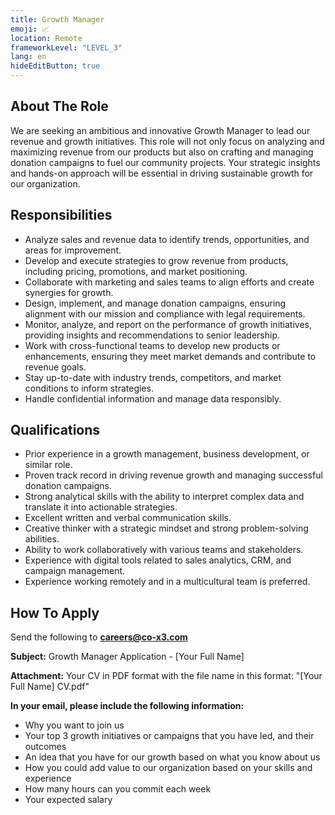 ```yaml
---
title: Growth Manager
emoji: 📈
location: Remote
frameworkLevel: "LEVEL_3"
lang: en
hideEditButton: true
---
```


## About The Role

We are seeking an ambitious and innovative Growth Manager to lead our revenue and growth initiatives. This role will not only focus on analyzing and maximizing revenue from our products but also on crafting and managing donation campaigns to fuel our community projects. Your strategic insights and hands-on approach will be essential in driving sustainable growth for our organization. 

## Responsibilities

- Analyze sales and revenue data to identify trends, opportunities, and areas for improvement.
- Develop and execute strategies to grow revenue from products, including pricing, promotions, and market positioning.
- Collaborate with marketing and sales teams to align efforts and create synergies for growth.
- Design, implement, and manage donation campaigns, ensuring alignment with our mission and compliance with legal requirements.
- Monitor, analyze, and report on the performance of growth initiatives, providing insights and recommendations to senior leadership.
- Work with cross-functional teams to develop new products or enhancements, ensuring they meet market demands and contribute to revenue goals.
- Stay up-to-date with industry trends, competitors, and market conditions to inform strategies.
- Handle confidential information and manage data responsibly.

## Qualifications

- Prior experience in a growth management, business development, or similar role.
- Proven track record in driving revenue growth and managing successful donation campaigns.
- Strong analytical skills with the ability to interpret complex data and translate it into actionable strategies.
- Excellent written and verbal communication skills.
- Creative thinker with a strategic mindset and strong problem-solving abilities.
- Ability to work collaboratively with various teams and stakeholders.
- Experience with digital tools related to sales analytics, CRM, and campaign management.
- Experience working remotely and in a multicultural team is preferred.

## How To Apply

Send the following to **[careers@co-x3.com](mailto:careers@co-x3.com)**

**Subject:** Growth Manager Application - [Your Full Name]

**Attachment:** Your CV in PDF format with the file name in this format: "[Your Full Name] CV.pdf"

**In your email, please include the following information:**

- Why you want to join us
- Your top 3 growth initiatives or campaigns that you have led, and their outcomes
- An idea that you have for our growth based on what you know about us
- How you could add value to our organization based on your skills and experience
- How many hours can you commit each week
- Your expected salary